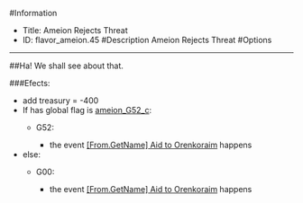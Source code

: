 #Information
 - Title: Ameion Rejects Threat
 - ID: flavor_ameion.45
#Description
Ameion Rejects Threat
#Options

___
##Ha! We shall see about that.

###Efects:<ul><li>add treasury = -400</li><li>If has global flag is [ameion_G52_c](../flags/ameion_g52_c.md):</li><ul><li>G52:</li><ul><li>the event [[From.GetName] Aid to Orenkoraim](../events/from_getname_aid_to_orenkoraim.md) happens</li></ul></ul><li>else:</li><ul><li>G00:</li><ul><li>the event [[From.GetName] Aid to Orenkoraim](../events/from_getname_aid_to_orenkoraim.md) happens</li></ul></ul></ul>
